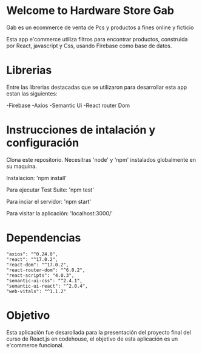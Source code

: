 # Welcome to Hardware Store Gab

Gab es un ecommerce de venta de Pcs y productos a fines online y ficticio

Esta app e'commerce utiliza filtros para encontrar productos, construida por React, javascript y Css, usando Firebase como base de datos.

# Librerias

Entre las librerias destacadas que se utilizaron para desarrollar esta app estan las siguientes:

-Firebase
-Axios
-Semantic Ui
-React router Dom

# Instrucciones de intalación y configuración

Clona este repositorio. Necesitras 'node' y 'npm' instalados globalmente en su maquina.

Instalacion:
'npm install'

Para ejecutar Test Suite:
'npm test'

Para inciar el servidor:
'npm start'

Para visitar la aplicación:
'localhost:3000/'

# Dependencias

    "axios": "^0.24.0",
    "react": "^17.0.2",
    "react-dom": "^17.0.2",
    "react-router-dom": "^6.0.2",
    "react-scripts": "4.0.3",
    "semantic-ui-css": "^2.4.1",
    "semantic-ui-react": "^2.0.4",
    "web-vitals": "^1.1.2"

# Objetivo

Esta aplicación fue desarollada para la presentación del proyecto final del curso de React.js en codehouse, el objetivo de esta aplicación es un e'commerce funcional.

